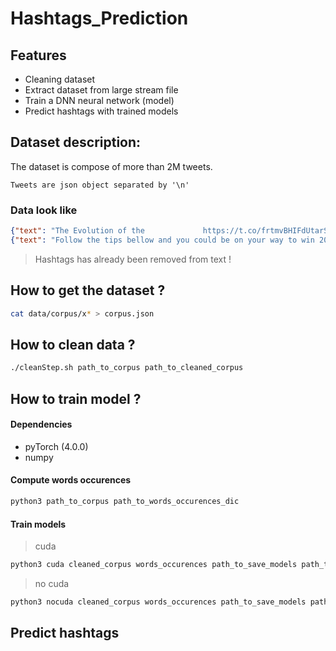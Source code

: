 # Hashtags_Prediction

## Features
  * Cleaning dataset
  * Extract dataset from large stream file
  * Train a DNN neural network (model)
  * Predict hashtags with trained models

## Dataset description:

The dataset is compose of more than 2M tweets.
```
Tweets are json object separated by '\n'
```

### Data look like
```json
{"text": "The Evolution of the             https://t.co/frtmvBHIFdUtarSystems", "hashtags": ["IoT", "BigData", "DataScience", "Chatbot", "9and9", "Fintech", "Insurtech", "AI", "VR", "AR", "Startup"]}
{"text": "Follow the tips bellow and you could be on your way to win 20k monthly cc  @HHappyfish @busolaholloway  https://t.co/pxiGlNaJ44", "hashtags": ["OnlineHype"]}
```
>Hashtags has already been removed from text !
## How to get the dataset ?

```bash
cat data/corpus/x* > corpus.json
```

## How to clean data ?

```bash
./cleanStep.sh path_to_corpus path_to_cleaned_corpus
```

## How to train model ?

#### Dependencies
  * pyTorch (4.0.0)
  * numpy
#### Compute words occurences
```bash
python3 path_to_corpus path_to_words_occurences_dic
```
#### Train models
> cuda

```bash
python3 cuda cleaned_corpus words_occurences path_to_save_models path_to_save_vocab
```
> no cuda

```bash
python3 nocuda cleaned_corpus words_occurences path_to_save_models path_to_save_vocab
```

## Predict hashtags

